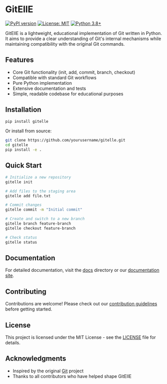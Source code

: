 # GitEllE

[![PyPI version](https://img.shields.io/pypi/v/gitelle.svg?cacheSeconds=0)](https://pypi.org/project/gitelle/)
[![License: MIT](https://img.shields.io/badge/License-MIT-yellow.svg)](https://opensource.org/licenses/MIT)
[![Python 3.8+](https://img.shields.io/badge/python-3.8+-blue.svg)](https://www.python.org/downloads/)

GitEllE is a lightweight, educational implementation of Git written in Python. It aims to provide a clear understanding of Git's internal mechanisms while maintaining compatibility with the original Git commands.

## Features

-   Core Git functionality (init, add, commit, branch, checkout)
-   Compatible with standard Git workflows
-   Pure Python implementation
-   Extensive documentation and tests
-   Simple, readable codebase for educational purposes

## Installation

```bash
pip install gitelle
```

Or install from source:

```bash
git clone https://github.com/yourusername/gitelle.git
cd gitelle
pip install -e .
```

## Quick Start

```bash
# Initialize a new repository
gitelle init

# Add files to the staging area
gitelle add file.txt

# Commit changes
gitelle commit -m "Initial commit"

# Create and switch to a new branch
gitelle branch feature-branch
gitelle checkout feature-branch

# Check status
gitelle status
```

## Documentation

For detailed documentation, visit the [docs](docs/index.md) directory or our [documentation site](https://gitelle.readthedocs.io/).

## Contributing

Contributions are welcome! Please check out our [contribution guidelines](CONTRIBUTING.md) before getting started.

## License

This project is licensed under the MIT License - see the [LICENSE](LICENSE) file for details.

## Acknowledgments

-   Inspired by the original [Git](https://git-scm.com/) project
-   Thanks to all contributors who have helped shape GitEllE

